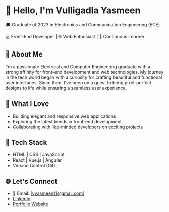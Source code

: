 # 👋 Hello, I'm Vulligadla Yasmeen

🎓 Graduate of 2023 in Electronics and Communication Engineering (ECE)

💻 Front-End Developer | 🌐 Web Enthusiast | 🚀 Continuous Learner

## 🌟 About Me
I'm a passionate Electrical and Computer Engineering graduate with a strong affinity for front-end development and web technologies. My journey in the tech world began with a curiosity for crafting beautiful and functional user interfaces. Since then, I've been on a quest to bring pixel-perfect designs to life while ensuring a seamless user experience.

## 🚀 What I Love
- Building elegant and responsive web applications
- Exploring the latest trends in front-end development
- Collaborating with like-minded developers on exciting projects

## 🔧 Tech Stack
- HTML | CSS | JavaScript
- React | Vue.js | Angular
- Version Control (Git)

## 🌐 Let's Connect
- 📧 Email: [vyasmeen11@gmail.com]
- [LinkedIn](https://www.linkedin.com/in/yasmeenv/)
- [Portfolio Website](https://www.yourportfolio.com)

<!---
VYasmeen/VYasmeen is a ✨ special ✨ repository because its `README.md` (this file) appears on your GitHub profile.
You can click the Preview link to take a look at your changes.
--->
